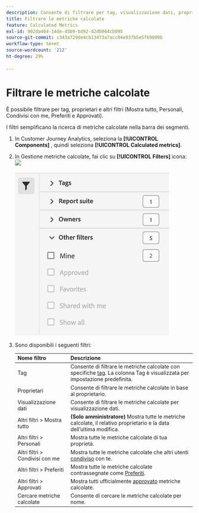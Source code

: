 ```yaml
---
description: Consente di filtrare per tag, visualizzazione dati, proprietari e altri filtri (Mostra tutto, Personali, Condivisi con me, Preferiti e Approvati).
title: Filtrare le metriche calcolate
feature: Calculated Metrics
exl-id: 902da464-14de-45b9-bd92-d2db064cb095
source-git-commit: c343a729de4cb13473a7acc04e837b5e5f69809b
workflow-type: tm+mt
source-wordcount: '212'
ht-degree: 29%

---
```


# Filtrare le metriche calcolate

È possibile filtrare per tag, proprietari e altri filtri (Mostra tutto, Personali, Condivisi con me, Preferiti e Approvati).

I filtri semplificano la ricerca di metriche calcolate nella barra dei segmenti.

1. In Customer Journey Analytics, seleziona la **[!UICONTROL Components]** , quindi seleziona **[!UICONTROL Calculated metrics]**.

1. In Gestione metriche calcolate, fai clic su **[!UICONTROL Filters]** icona:  ![](https://spectrum.adobe.com/static/icons/workflow_18/Smock_Filter_18_N.svg)

   ![Gestione delle metriche calcolate che mostra l’icona Filtri e i filtri disponibili, ad esempio Tag, Suite di rapporti e Proprietari.](assets/filtering.png)

1. Sono disponibili i seguenti filtri:

   | Nome filtro | Descrizione |
   |---|---|
   | Tag | Consente di filtrare le metriche calcolate con specifiche [tag](/help/components/calc-metrics/cm-workflow/cm-tagging.md). La colonna Tag è visualizzata per impostazione predefinita. |
   | Proprietari | Consente di filtrare le metriche calcolate in base al proprietario. |
   | Visualizzazione dati | Consente di filtrare le metriche calcolate per visualizzazione dati. |
   | Altri filtri > Mostra tutto | **(Solo amministratore)** Mostra tutte le metriche calcolate, il relativo proprietario e la data dell’ultima modifica. |
   | Altri filtri > Personali | Mostra tutte le metriche calcolate di tua proprietà. |
   | Altri filtri > Condivisi con me | Mostra tutte le metriche calcolate che altri utenti [condiviso](/help/components/calc-metrics/cm-workflow/cm-sharing.md) con te. |
   | Altri filtri > Preferiti | Mostra tutte le metriche calcolate contrassegnate come [Preferiti](/help/components/calc-metrics/cm-workflow/cm-favorite.md). |
   | Altri filtri > Approvati | Mostra tutti ufficialmente [approvato](/help/components/calc-metrics/cm-workflow/cm-approving.md) metriche calcolate. |
   | Cercare metriche calcolate | Consente di cercare le metriche calcolate per nome. |
